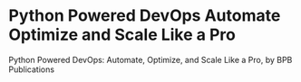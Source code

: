 # Python Powered DevOps Automate Optimize and Scale Like a Pro
 Python Powered DevOps: Automate, Optimize, and Scale Like a Pro, by BPB Publications
